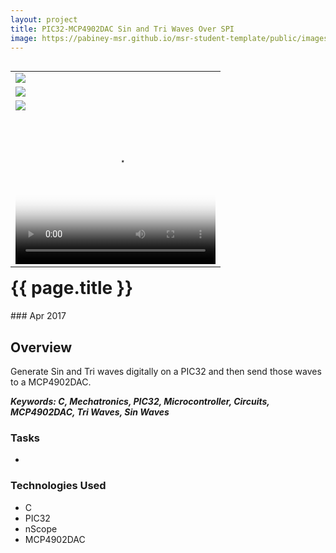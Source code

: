 ```yaml
---
layout: project
title: PIC32-MCP4902DAC Sin and Tri Waves Over SPI
image: https://pabiney-msr.github.io/msr-student-template/public/images/.png
---
```

<table align="right">
	<tr>
		<td>
			<img class="project-image" src="https://pabiney-msr.github.io/msr-student-template/public/images/sin_tri_waves.png"/>
		</td>
	</tr>
	<tr>
		<td>
			<img class="project-image" src="https://pabiney-msr.github.io/msr-student-template/public/images/MCP4902DAC_circuit_diagram.png"/>
		</td>
	</tr>
	<tr>
		<td>
			<img class="project-image" src="https://pabiney-msr.github.io/msr-student-template/public/images/MCP4902DAC_circuit.png"/>
		</td>
	</tr>
	<tr>
		<td>
    		<video width="320" height="240" poster="https://pabiney-msr.github.io/msr-student-template/public/images/sin_tri_waves.png" controls>
                <source src="https://pabiney-msr.github.io/msr-student-template/public/videos/sin_tri_waves.mp4" type="video/mp4">
            </video>
		</td>
	</tr>
</table>
<h1 id="project-title">{{ page.title }}</h1>
### Apr 2017

## Overview
Generate Sin and Tri waves digitally on a PIC32 and then send those waves to a MCP4902DAC.

<b><i>Keywords: C, Mechatronics, PIC32, Microcontroller, Circuits, MCP4902DAC, Tri Waves, Sin Waves</i></b>

### Tasks
* 

### Technologies Used
* C
* PIC32
* nScope
* MCP4902DAC
